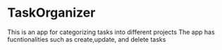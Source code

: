 # TaskOrganizer
This is an app for categorizing tasks into different projects
The app has fucntionalities such as create,update, and delete tasks
